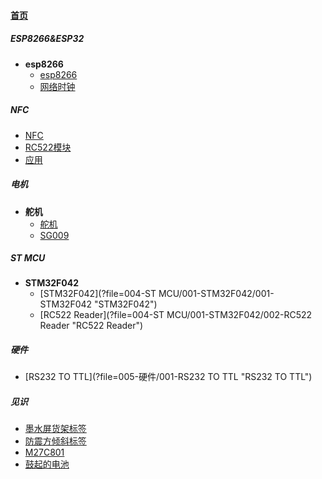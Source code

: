 
#### [首页](?file=home-首页)

##### ESP8266&ESP32
- **esp8266**
    - [esp8266](?file=001-ESP8266&ESP32/001-esp8266/001-esp8266 "esp8266")
    - [网络时钟](?file=001-ESP8266&ESP32/001-esp8266/002-网络时钟 "网络时钟")

##### NFC
- [NFC](?file=002-NFC/001-NFC "NFC")
- [RC522模块](?file=002-NFC/002-RC522模块 "RC522模块")
- [应用](?file=002-NFC/003-应用 "应用")

##### 电机
- **舵机**
    - [舵机](?file=003-电机/001-舵机/001-舵机 "舵机")
    - [SG009](?file=003-电机/001-舵机/002-SG009 "SG009")

##### ST MCU
- **STM32F042**
    - [STM32F042](?file=004-ST MCU/001-STM32F042/001-STM32F042 "STM32F042")
    - [RC522 Reader](?file=004-ST MCU/001-STM32F042/002-RC522 Reader "RC522 Reader")

##### 硬件
- [RS232 TO TTL](?file=005-硬件/001-RS232 TO TTL "RS232 TO TTL")

##### 见识
- [墨水屏货架标签](?file=006-见识/001-墨水屏货架标签 "墨水屏货架标签")
- [防震方倾斜标签](?file=006-见识/002-防震方倾斜标签 "防震方倾斜标签")
- [M27C801](?file=006-见识/003-M27C801 "M27C801")
- [鼓起的电池](?file=006-见识/004-鼓起的电池 "鼓起的电池")

